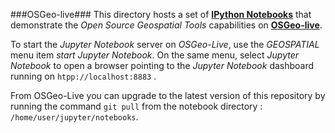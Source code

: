 ###OSGeo-live###
This directory hosts a set of **[IPython Notebooks](http://ipython.org/notebook.html)** that demonstrate the *Open Source Geospatial Tools* capabilities on **[OSGeo-live](http://live.osgeo.org/en/index.html)**.

To start the *Jupyter Notebook* server on *OSGeo-Live*, use the *GEOSPATIAL* menu item *start Jupyter Notebook*. 
On the same menu, select *Jupyter Notebook* to open a browser pointing to the *Jupyter Notebook* dashboard running on ```htpp://localhost:8883``` .

From OSGeo-Live you can upgrade to the latest version of this repository by running the command ```git pull``` from the notebook directory : ```/home/user/jupyter/notebooks```.
